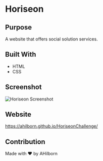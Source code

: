 
# Horiseon

## Purpose
A website that offers social solution services.

## Built With
* HTML
* CSS

## Screenshot
![Horiseon Screenshot](https://ahilborn.github.io/HoriseonChallenge/assets/images/screenshot.jpg)

## Website
https://ahilborn.github.io/HoriseonChallenge/

## Contribution
Made with ❤️ by AHilborn
